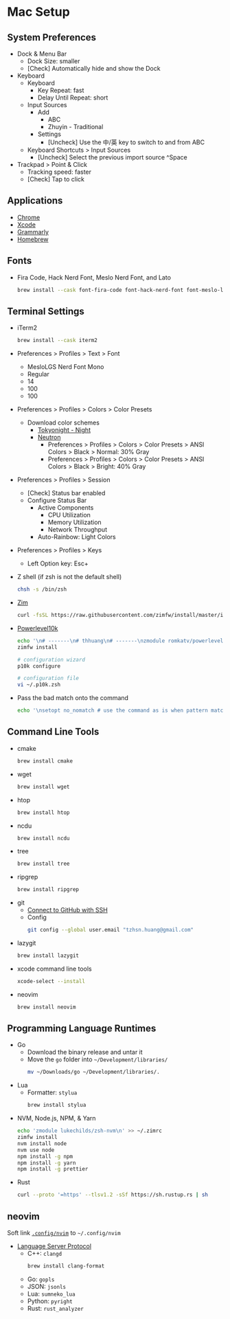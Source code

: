 # Mac Setup

## System Preferences

- Dock & Menu Bar
  - Dock Size: smaller
  - [Check] Automatically hide and show the Dock
- Keyboard
  - Keyboard
    - Key Repeat: fast
    - Delay Until Repeat: short
  - Input Sources
    - Add
      - ABC
      - Zhuyin - Traditional
    - Settings
      - [Uncheck] Use the 中/英 key to switch to and from ABC
  - Keyboard Shortcuts > Input Sources
    - [Uncheck] Select the previous import source ^Space
- Trackpad > Point & Click
  - Tracking speed: faster
  - [Check] Tap to click

## Applications

- [Chrome](https://www.google.com/chrome)
- [Xcode](https://apps.apple.com/tw/app/xcode/id497799835)
- [Grammarly](https://app.grammarly.com/apps)
- [Homebrew](https://brew.sh/)

## Fonts

- Fira Code, Hack Nerd Font, Meslo Nerd Font, and Lato
  ```sh
  brew install --cask font-fira-code font-hack-nerd-font font-meslo-lg-nerd-font font-lato
  ```

## Terminal Settings

- iTerm2
  ```sh
  brew install --cask iterm2
  ```
- Preferences > Profiles > Text > Font
  - MesloLGS Nerd Font Mono
  - Regular
  - 14
  - 100
  - 100
- Preferences > Profiles > Colors > Color Presets
  - Download color schemes
    - [Tokyonight - Night](misc/tokyonight-night.itermcolors)
    - [Neutron](https://github.com/mbadolato/iTerm2-Color-Schemes/blob/master/schemes/Neutron.itermcolors)
      - Preferences > Profiles > Colors > Color Presets > ANSI Colors > Black > Normal: 30% Gray
      - Preferences > Profiles > Colors > Color Presets > ANSI Colors > Black > Bright: 40% Gray
- Preferences > Profiles > Session
  - [Check] Status bar enabled
  - Configure Status Bar
    - Active Components
      - CPU Utilization
      - Memory Utilization
      - Network Throughput
    - Auto-Rainbow: Light Colors
- Preferences > Profiles > Keys
  - Left Option key: Esc+
- Z shell (if zsh is not the default shell)
  ```sh
  chsh -s /bin/zsh
  ```
- [Zim](https://github.com/zimfw/zimfw)
  ```sh
  curl -fsSL https://raw.githubusercontent.com/zimfw/install/master/install.zsh | zsh
  ```
- [Powerlevel10k](https://github.com/romkatv/powerlevel10k)

  ```sh
  echo '\n# -------\n# thhuang\n# -------\nzmodule romkatv/powerlevel10k --use degit\n' >> ~/.zimrc
  zimfw install

  # configuration wizard
  p10k configure

  # configuration file
  vi ~/.p10k.zsh
  ```

- Pass the bad match onto the command
  ```sh
  echo '\nsetopt no_nomatch # use the command as is when pattern matching fails' >> ~/.zshrc
  ```

## Command Line Tools

- cmake
  ```sh
  brew install cmake
  ```
- wget
  ```sh
  brew install wget
  ```
- htop
  ```sh
  brew install htop
  ```
- ncdu
  ```sh
  brew install ncdu
  ```
- tree
  ```sh
  brew install tree
  ```
- ripgrep
  ```sh
  brew install ripgrep
  ```
- git
  - [Connect to GitHub with SSH](https://docs.github.com/en/authentication/connecting-to-github-with-ssh)
  - Config
    ```sh
    git config --global user.email "tzhsn.huang@gmail.com"
    ```
- lazygit
  ```sh
  brew install lazygit
  ```
- xcode command line tools
  ```sh
  xcode-select --install
  ```
- neovim
  ```sh
  brew install neovim
  ```

## Programming Language Runtimes

- Go
  - Download the binary release and untar it
  - Move the `go` folder into `~/Development/libraries/`
    ```sh
    mv ~/Downloads/go ~/Development/libraries/.
    ```
- Lua
  - Formatter: `stylua`
    ```sh
    brew install stylua
    ```
- NVM, Node.js, NPM, & Yarn
  <!-- ```sh -->
  <!-- brew install node -->
  <!-- npm install -g npm -->
  <!-- npm install -g yarn -->
  <!-- ``` -->
  ```sh
  echo 'zmodule lukechilds/zsh-nvm\n' >> ~/.zimrc
  zimfw install
  nvm install node
  nvm use node
  npm install -g npm
  npm install -g yarn
  npm install -g prettier
  ```
- Rust
  ```sh
  curl --proto '=https' --tlsv1.2 -sSf https://sh.rustup.rs | sh
  ```

## neovim

Soft link [`.config/nvim`](.config/nvim) to `~/.config/nvim`

- [Language Server Protocol](https://github.com/williamboman/nvim-lsp-installer)
  - C++: `clangd`
    ```sh
    brew install clang-format
    ```
  - Go: `gopls`
  - JSON: `jsonls`
  - Lua: `sumneko_lua`
  - Python: `pyright`
  - Rust: `rust_analyzer`
